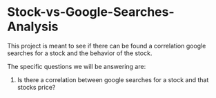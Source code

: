 # Stock-vs-Google-Searches-Analysis
This project is meant to see if there can be found a correlation google searches for a stock and the behavior of the stock.

The specific questions we will be answering are:
1. Is there a correlation between google searches for a stock and that stocks price?
